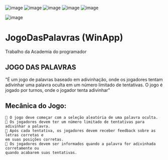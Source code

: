 ![image](https://github.com/RafaTavres/JogoDasPalavras-Termo-WinApp/assets/112666872/99e4379d-255c-4cd7-8d22-85298aebfbc6)
![image](https://github.com/RafaTavres/JogoDasPalavras-Termo-WinApp/assets/112666872/9a4eac00-e51d-487a-9c29-8835ebea2024)
![image](https://github.com/RafaTavres/JogoDasPalavras-Termo-WinApp/assets/112666872/fbedde27-5718-463e-899e-567390b7e7c7)
![image](https://github.com/RafaTavres/JogoDasPalavras-Termo-WinApp/assets/112666872/bdc33bbc-4ce4-492d-b452-61bfdb531eb1)
![image](https://github.com/RafaTavres/JogoDasPalavras-Termo-WinApp/assets/112666872/4d727de5-18e4-4ad5-9d59-b5cb8400de71)


![image](https://github.com/RafaTavres/JogoDasPalavras-Termo-WinApp/assets/112666872/37b52784-35eb-48ef-aedf-1ed15d99eff8)
# JogoDasPalavras (WinApp) 

Trabalho da Academia do programador

## JOGO DAS PALAVRAS

"É um jogo de palavras baseado em adivinhação, onde os jogadores tentam adivinhar uma
palavra oculta em um número limitado de tentativas. O jogo é jogado por turnos, onde o
jogador tenta adivinhar"

## Mecânica do Jogo:

     O jogo deve começar com a seleção aleatória de uma palavra oculta.
     Os jogadores devem ter um número limitado de tentativas para adivinhar a palavra.
     Após cada tentativa, os jogadores devem receber feedback sobre as letras corretas e
    em suas posições corretas.
     Os jogadores devem ser informados quando a palavra for adivinhada corretamente ou
    quando acabarem suas tentativas.
